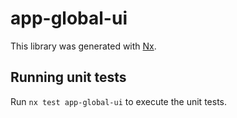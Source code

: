 # app-global-ui

This library was generated with [Nx](https://nx.dev).

## Running unit tests

Run `nx test app-global-ui` to execute the unit tests.

